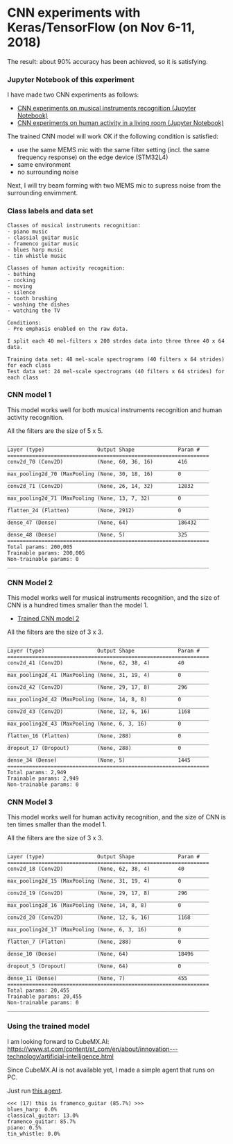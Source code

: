 # CNN experiments with Keras/TensorFlow (on Nov 6-11, 2018)

The result: about 90% accuracy has been achieved, so it is satisfying.

### Jupyter Notebook of this experiment

I have made two CNN experiments as follows:

- [CNN experiments on musical instruments recognition (Jupyter Notebook)](./tensorflow/CNN_for_AED.ipynb)
- [CNN experiments on human activity in a living room (Jupyter Notebook)](./tensorflow/CNN_for_AED_living_room.ipynb)

The trained CNN model will work OK if the following condition is satisfied:
- use the same MEMS mic with the same filter setting (incl. the same frequency response) on the edge device (STM32L4)
- same environment
- no surrounding noise

Next, I will try beam forming with two MEMS mic to supress noise from the surrounding envirnment.

### Class labels and data set

```
Classes of musical instruments recognition:
- piano music
- classial guitar music
- framenco guitar music
- blues harp music
- tin whistle music

Classes of human activity recognition:
- bathing
- cocking
- moving
- silence
- tooth brushing
- washing the dishes
- watching the TV

Conditions:
- Pre emphasis enabled on the raw data.

I split each 40 mel-filters x 200 strdes data into three three 40 x 64 data.

Training data set: 48 mel-scale spectrograms (40 filters x 64 strides) for each class
Test data set: 24 mel-scale spectrograms (40 filters x 64 strides) for each class
```

### CNN model 1

This model works well for both musical instruments recognition and human activity recognition.

All the filters are the size of 5 x 5.

```
_________________________________________________________________
Layer (type)                 Output Shape              Param #   
=================================================================
conv2d_70 (Conv2D)           (None, 60, 36, 16)        416       
_________________________________________________________________
max_pooling2d_70 (MaxPooling (None, 30, 18, 16)        0         
_________________________________________________________________
conv2d_71 (Conv2D)           (None, 26, 14, 32)        12832     
_________________________________________________________________
max_pooling2d_71 (MaxPooling (None, 13, 7, 32)         0         
_________________________________________________________________
flatten_24 (Flatten)         (None, 2912)              0         
_________________________________________________________________
dense_47 (Dense)             (None, 64)                186432    
_________________________________________________________________
dense_48 (Dense)             (None, 5)                 325       
=================================================================
Total params: 200,005
Trainable params: 200,005
Non-trainable params: 0
_________________________________________________________________
```

### CNN Model 2

This model works well for musical instruments recognition, and the size of CNN is a hundred times smaller than the model 1.

- [Trained CNN model 2](./cnn_for_aed_20181110221837.h5)

All the filters are the size of 3 x 3.

```
_________________________________________________________________
Layer (type)                 Output Shape              Param #   
=================================================================
conv2d_41 (Conv2D)           (None, 62, 38, 4)         40        
_________________________________________________________________
max_pooling2d_41 (MaxPooling (None, 31, 19, 4)         0         
_________________________________________________________________
conv2d_42 (Conv2D)           (None, 29, 17, 8)         296       
_________________________________________________________________
max_pooling2d_42 (MaxPooling (None, 14, 8, 8)          0         
_________________________________________________________________
conv2d_43 (Conv2D)           (None, 12, 6, 16)         1168      
_________________________________________________________________
max_pooling2d_43 (MaxPooling (None, 6, 3, 16)          0         
_________________________________________________________________
flatten_16 (Flatten)         (None, 288)               0         
_________________________________________________________________
dropout_17 (Dropout)         (None, 288)               0         
_________________________________________________________________
dense_34 (Dense)             (None, 5)                 1445      
=================================================================
Total params: 2,949
Trainable params: 2,949
Non-trainable params: 0
```

### CNN Model 3

This model works well for human activity recognition, and the size of CNN is ten times smaller than the model 1.

All the filters are the size of 3 x 3.

```
_________________________________________________________________
Layer (type)                 Output Shape              Param #   
=================================================================
conv2d_18 (Conv2D)           (None, 62, 38, 4)         40        
_________________________________________________________________
max_pooling2d_15 (MaxPooling (None, 31, 19, 4)         0         
_________________________________________________________________
conv2d_19 (Conv2D)           (None, 29, 17, 8)         296       
_________________________________________________________________
max_pooling2d_16 (MaxPooling (None, 14, 8, 8)          0         
_________________________________________________________________
conv2d_20 (Conv2D)           (None, 12, 6, 16)         1168      
_________________________________________________________________
max_pooling2d_17 (MaxPooling (None, 6, 3, 16)          0         
_________________________________________________________________
flatten_7 (Flatten)          (None, 288)               0         
_________________________________________________________________
dense_10 (Dense)             (None, 64)                18496     
_________________________________________________________________
dropout_5 (Dropout)          (None, 64)                0         
_________________________________________________________________
dense_11 (Dense)             (None, 7)                 455       
=================================================================
Total params: 20,455
Trainable params: 20,455
Non-trainable params: 0
_________________________________________________________________
```
### Using the trained model

I am looking forward to CubeMX.AI: https://www.st.com/content/st_com/en/about/innovation---technology/artificial-intelligence.html

Since CubeMX.AI is not available yet, I made a simple agent that runs on PC.

Just run [this agent](./agent.py).

```
<<< (17) this is framenco_guitar (85.7%) >>>
blues_harp: 0.0%
classical_guitar: 13.0%
framenco_guitar: 85.7%
piano: 0.5%
tin_whistle: 0.0%
```
